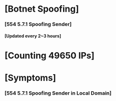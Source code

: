 # [Botnet Spoofing]
### [554 5.7.1 Spoofing Sender]
#### [Updated every 2~3 hours]

# [Counting 49650 IPs]

# [Symptoms] 
###   [554 5.7.1 Spoofing Sender in Local Domain]
